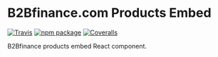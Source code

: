 # B2Bfinance.com Products Embed

[![Travis][build-badge]][build]
[![npm package][npm-badge]][npm]
[![Coveralls][coveralls-badge]][coveralls]

B2Bfinance products embed React component.

[build-badge]: https://img.shields.io/travis/legalweb/products-embed/master.png?style=flat-square
[build]: https://travis-ci.org/legalweb/products-embed
[npm-badge]: https://img.shields.io/npm/v/@b2bfinance/products-embed.png?style=flat-square
[npm]: https://www.npmjs.org/package/@b2bfinance/products-embed
[coveralls-badge]: https://img.shields.io/coveralls/legalweb/products-embed/master.png?style=flat-square
[coveralls]: https://coveralls.io/github/legalweb/products-embed
